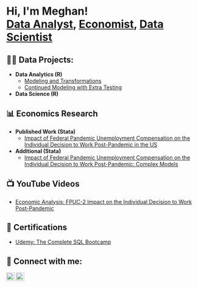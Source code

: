 <h1>Hi, I'm Meghan! <br/><a href="future link here">Data Analyst</a>, <a href="future link here">Economist</a>, <a href="future link here">Data Scientist</a>

<h2>👨‍💻 Data Projects:</h2>

- <b>Data Analytics (R)</b>
  - [Modeling and Transformations](https://github.com/MeghanKPartrick/BasicModeling)
  - [Continued Modeling with Extra Testing](https://github.com/MeghanKPartrick/ModelingandTesting)
- <b>Data Science (R)</b>

<h2>📊 Economics Research</h2>

- <b>Published Work (Stata)</b>
  - [Impact of Federal Pandemic Unemployment Compensation on the Individual Decision to Work Post-Pandemic in the US](https://github.com/MeghanKPartrick/FPUC-2Research)
- <b>Additional (Stata)</b>
  - [Impact of Federal Pandemic Unemployment Compensation on the Individual Decision to Work Post-Pandemic: Complex Models](https://github.com/MeghanKPartrick/FPUC-Individual-Research/blob/main/README.md)

<h2>📺 YouTube Videos</h2>

- [Economic Analysis: FPUC-2 Impact on the Individual Decision to Work Post-Pandemic](https://www.youtube.com/watch?v=a83ASGn_V_s)

<h2>📄 Certifications</h2>

- [Udemy: The Complete SQL Bootcamp](https://www.youtube.com/@MeghanPartrick)

<h2> 🤳 Connect with me:</h2>

[<img align="left" alt="JoshMadakor | YouTube" width="22px" src="https://cdn.jsdelivr.net/npm/simple-icons@v3/icons/youtube.svg" />][youtube]
[<img align="left" alt="JoshMadakor | LinkedIn" width="22px" src="https://cdn.jsdelivr.net/npm/simple-icons@v3/icons/linkedin.svg" />][linkedin]

[youtube]: https://www.youtube.com/@MeghanPartrick
[linkedin]: https://linkedin.com/in/meghan-partrick
